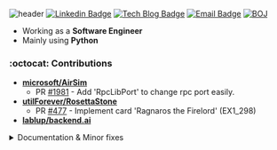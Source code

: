 ![header](https://capsule-render.vercel.app/api?type=waving&color=0:0096c7,25:0077b6,50:00b4d8,75:90e0ef,100:caf0f8&text=Jeongseok%20Kang&fontAlign=25&fontAlignY=32&height=150&fontSize=50&fontColor=ffffff)
[![Linkedin Badge](https://img.shields.io/badge/-LinkedIn-blue?style=flat-square&logo=Linkedin&logoColor=white&link=https://www.linkedin.com/in/정석-강-329273122)](https://www.linkedin.com/in/정석-강-329273122)
[![Tech Blog Badge](http://img.shields.io/badge/-Blog-black?style=flat-square&logo=github&link=https://rapsealk.github.io)](https://rapsealk.github.io)	
[![Email Badge](https://img.shields.io/badge/mailto:piono623@naver.com-2DB400?style=flat-square&logoColor=white&link=mailto:piono623@naver.com)](mailto:piono623@naver.com)
[![BOJ](http://mazassumnida.wtf/api/mini/generate_badge?boj=sonagi623)](https://solved.ac/sonagi623)


* Working as a **Software Engineer**
* Mainly using **Python**

### :octocat: Contributions
- [**microsoft/AirSim**](https://github.com/microsoft/AirSim)
  - PR [#1981](https://github.com/microsoft/AirSim/pull/1981) - Add 'RpcLibPort' to change rpc port easily.
- [**utilForever/RosettaStone**](https://github.com/utilForever/RosettaStone)
  - PR [#477](https://github.com/utilForever/RosettaStone/pull/477) - Implement card 'Ragnaros the Firelord' (EX1_298)
- [**lablup/backend.ai**](https://github.com/lablup/backend.ai)

<details>
  <summary>
    Documentation & Minor fixes
  </summary>
  <ul>
    <li>
      <a href="https://github.com/mavlink/mavros">mavlink/mavros</a> :: PR <a href="https://github.com/mavlink/mavros/pull/1112">#1112</a> <a href="https://github.com/mavlink/mavros/pull/1260">#1260</a>
    </li>
    <li>
      <a href="https://github.com/PX4/PX4-Devguide">PX4/PX4-Devguide</a> :: PR <a href="https://github.com/PX4/PX4-Devguide/pull/718">#718</a>
    </li>
    <li>
      <a href="https://github.com/MicrosoftDocs/win32">MicrosoftDocs/win32</a> :: PR <a href="https://github.com/MicrosoftDocs/win32/pull/1069">#1069</a>
    </li>
    <li>
      <a href="https://github.com/aio-libs/aiohttp">aio-libs/aiohttp</a> :: PR <a href="https://github.com/aio-libs/aiohttp/pull/6907">#6907</a>
    </li>
    <li>
      <a href="https://github.com/microsoft/DeepSpeed">microsoft/DeepSpeed</a> :: PR <a href="https://github.com/microsoft/DeepSpeed/pull/2564">#2564</a>
    </li>
    <li>
      <a href="https://github.com/TimDettmers/bitsandbytes">TimDettmers/bitsandbytes</a> :: PR <a href="https://github.com/TimDettmers/bitsandbytes/pull/260">#260</a>
    </li>
  </ul>
</details>
